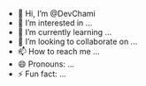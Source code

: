 - 👋 Hi, I’m @DevChami
- 👀 I’m interested in ...
- 🌱 I’m currently learning ...
- 💞️ I’m looking to collaborate on ...
- 📫 How to reach me ...
- 😄 Pronouns: ...
- ⚡ Fun fact: ...

<!---
DevChami/DevChami is a ✨ special ✨ repository because its `README.md` (this file) appears on your GitHub profile.
You can click the Preview link to take a look at your changes.
--->

